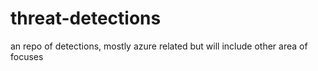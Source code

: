 # threat-detections
an repo of detections, mostly azure related but will include other area of focuses
